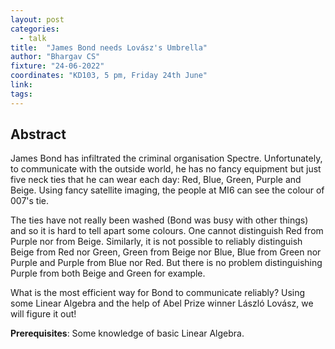 ```yaml
---
layout: post
categories:
  - talk
title:  "James Bond needs Lovász's Umbrella"
author: "Bhargav CS"
fixture: "24-06-2022"
coordinates: "KD103, 5 pm, Friday 24th June"
link: 
tags: 
---
```

## Abstract

James Bond has infiltrated the criminal organisation Spectre. Unfortunately, to communicate with the outside world, he has no fancy equipment but just five neck ties that he can wear each day: Red, Blue, Green, Purple and Beige. Using fancy satellite imaging, the people at MI6 can see the colour of 007's tie.

The ties have not really been washed (Bond was busy with other things) and so it is hard to tell apart some colours. One cannot distinguish Red from Purple nor from Beige. Similarly, it is not possible to reliably distinguish Beige from Red nor Green, Green from Beige nor Blue, Blue from Green nor Purple and Purple from Blue nor Red. But there is no problem distinguishing Purple from both Beige and Green for example.

What is the most efficient way for Bond to communicate reliably? Using some Linear Algebra and the help of Abel Prize winner László Lovász, we will figure it out!

**Prerequisites**: Some knowledge of basic Linear Algebra.